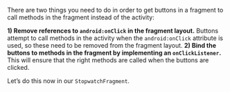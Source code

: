 There are two things you need to do in order to get buttons in a fragment to call methods in the fragment instead of the activity:

**1) Remove references to `android:onClick` in the fragment layout.**
Buttons attempt to call methods in the activity when the `android:onClick` attribute is used, so these need to be removed from the fragment layout.
**2) Bind the buttons to methods in the fragment by implementing an `onClickListener`.**
This will ensure that the right methods are called when the buttons are clicked.


Let’s do this now in our `StopwatchFragment`.

